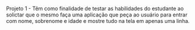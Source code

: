 Projeto 1 - Têm como finalidade de testar as habilidades do estudante ao solictar que o mesmo faça uma aplicação
que peça ao usuário para entrar com nome, sobrenome e idade e mostre tudo na tela em apenas uma linha.
